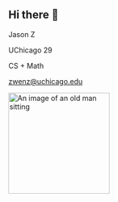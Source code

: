 ## Hi there 👋

Jason Z

UChicago 29

CS + Math

zwenz@uchicago.edu

<img src="https://github.com/jz1909/jz1909/blob/main/Assets/timefliesby.png" alt="An image of an old man sitting" width="200"/>



<!--
**jz1909/jz1909** is a ✨ _special_ ✨ repository because its `README.md` (this file) appears on your GitHub profile.

Here are some ideas to get you started:

- 🔭 I’m currently working on ...
- 🌱 I’m currently learning ...
- 👯 I’m looking to collaborate on ...
- 🤔 I’m looking for help with ...
- 💬 Ask me about ...
- 📫 How to reach me: ...
- 😄 Pronouns: ...
- ⚡ Fun fact: ...
-->

